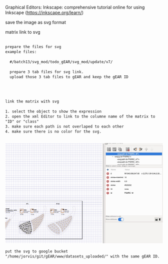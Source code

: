 



Graphical Editors:
  Inkscape: 
  comprehensive tutorial online for using Inkscape (https://inkscape.org/learn/)

save the image as svg format




matrix link to svg

```{r pressure, echo=FALSE}

prepare the files for svg 
example files:
  
  #/batch13/svg_mod/todo_gEAR/svg_mod/update/v7/
  
  prepare 3 tab files for svg link.
  upload those 3 tab files to gEAR and keep the gEAR ID
  
  
```




```{}

link the matrix with svg

1. select the object to show the expression
2. open the xml Editor to link to the columne name of the matrix to "ID" or "class"
3. make sure each path is not overlaped to each other
4. make sure there is no color for the svg.


```
<img src="https://github.com/songeric1107/Host_data_on_gEAR/blob/main/img/add_link_to_svg1.jpg">

```{
put the svg to google bucket "/home/jorvis/git/gEAR/www/datasets_uploaded/" with the same gEAR ID.
